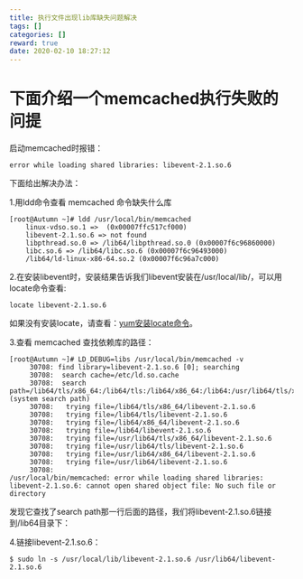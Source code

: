 ```yaml
---
title: 执行文件出现lib库缺失问题解决
tags: []
categories: []
reward: true
date: 2020-02-10 18:27:12
---
```


# 下面介绍一个memcached执行失败的问提

启动memcached时报错：

```shell
error while loading shared libraries: libevent-2.1.so.6
```

下面给出解决办法：

1.用ldd命令查看 memcached 命令缺失什么库

```shell
[root@Autumn ~]# ldd /usr/local/bin/memcached
	linux-vdso.so.1 =>  (0x00007ffc517cf000)
	libevent-2.1.so.6 => not found
	libpthread.so.0 => /lib64/libpthread.so.0 (0x00007f6c96860000)
	libc.so.6 => /lib64/libc.so.6 (0x00007f6c96493000)
	/lib64/ld-linux-x86-64.so.2 (0x00007f6c96a7c000)
```

2.在安装libevent时，安装结果告诉我们libevent安装在/usr/local/lib/，可以用locate命令查看:

```shell
locate libevent-2.1.so.6
```

如果没有安装locate，请查看：[yum安装locate命令](https://www.ishareit.fun/system/linux/248/)。

3.查看 memcached 查找依赖库的路径：

```shell
[root@Autumn ~]# LD_DEBUG=libs /usr/local/bin/memcached -v
     30708:	find library=libevent-2.1.so.6 [0]; searching
     30708:	 search cache=/etc/ld.so.cache
     30708:	 search path=/lib64/tls/x86_64:/lib64/tls:/lib64/x86_64:/lib64:/usr/lib64/tls/x86_64:/usr/lib64/tls:/usr/lib64/x86_64:/usr/lib64		(system search path)
     30708:	  trying file=/lib64/tls/x86_64/libevent-2.1.so.6
     30708:	  trying file=/lib64/tls/libevent-2.1.so.6
     30708:	  trying file=/lib64/x86_64/libevent-2.1.so.6
     30708:	  trying file=/lib64/libevent-2.1.so.6
     30708:	  trying file=/usr/lib64/tls/x86_64/libevent-2.1.so.6
     30708:	  trying file=/usr/lib64/tls/libevent-2.1.so.6
     30708:	  trying file=/usr/lib64/x86_64/libevent-2.1.so.6
     30708:	  trying file=/usr/lib64/libevent-2.1.so.6
     30708:	
/usr/local/bin/memcached: error while loading shared libraries: libevent-2.1.so.6: cannot open shared object file: No such file or directory
```

发现它查找了search path那一行后面的路径，我们将libevent-2.1.so.6链接到/lib64目录下：

4.链接libevent-2.1.so.6：

```shell
$ sudo ln -s /usr/local/lib/libevent-2.1.so.6 /usr/lib64/libevent-2.1.so.6
```